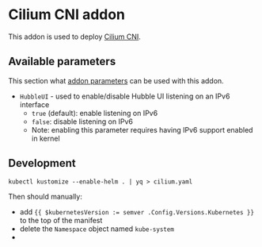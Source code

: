 # Cilium CNI addon

This addon is used to deploy [Cilium CNI](https://cilium.io/).

## Available parameters

This section what [addon parameters][params] can be used with this addon.

[params]: https://docs.kubermatic.com/kubeone/v1.9/guides/addons/#parameters

* `HubbleUI` - used to enable/disable Hubble UI listening on an IPv6 interface
  * `true` (default): enable listening on IPv6
  * `false`: disable listening on IPv6
  * Note: enabling this parameter requires having IPv6 support enabled in kernel

## Development

```shell
kubectl kustomize --enable-helm . | yq > cilium.yaml
```

Then should manually:
* add `{{ $kubernetesVersion := semver .Config.Versions.Kubernetes }}` to the top of the manifest
* delete the `Namespace` object named `kube-system`
*
